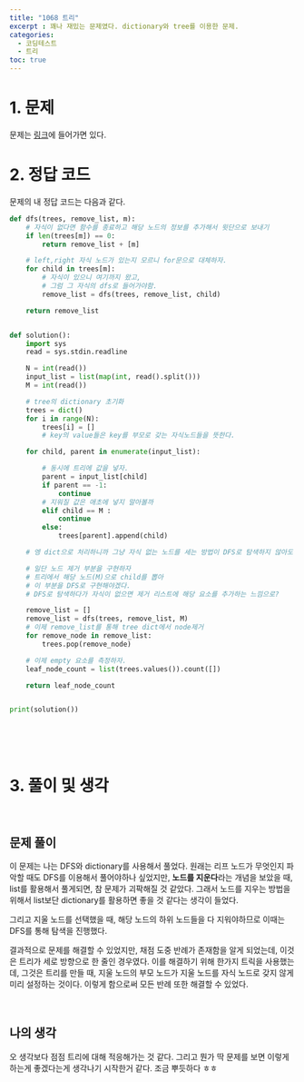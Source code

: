 ```yaml
---
title: "1068 트리"
excerpt : 꽤나 재밌는 문제였다. dictionary와 tree를 이용한 문제.
categories:
  - 코딩테스트
  - 트리
toc: true
---
```

  
# 1. 문제
문제는 [링크](https://www.acmicpc.net/problem/1068)에 들어가면 있다.

# 2. 정답 코드

문제의 내 정답 코드는 다음과 같다.

```python
def dfs(trees, remove_list, m):
    # 자식이 없다면 함수를 종료하고 해당 노드의 정보를 추가해서 윗단으로 보내기
    if len(trees[m]) == 0:
        return remove_list + [m]

    # left,right 자식 노드가 있는지 모르니 for문으로 대체하자.
    for child in trees[m]:
        # 자식이 있으니 여기까지 왔고,
        # 그럼 그 자식의 dfs로 들어가야함.
        remove_list = dfs(trees, remove_list, child)

    return remove_list


def solution():
    import sys
    read = sys.stdin.readline

    N = int(read())
    input_list = list(map(int, read().split()))
    M = int(read())

    # tree의 dictionary 초기화
    trees = dict()
    for i in range(N):
        trees[i] = []
        # key의 value들은 key를 부모로 갖는 자식노드들을 뜻한다.

    for child, parent in enumerate(input_list):

        # 동시에 트리에 값을 넣자.
        parent = input_list[child]
        if parent == -1:
            continue
        # 지워질 값은 애초에 넣지 말아볼까
        elif child == M :
            continue
        else:
            trees[parent].append(child)

    # 엥 dict으로 처리하니까 그냥 자식 없는 노드를 세는 방법이 DFS로 탐색하지 않아도 되네?

    # 일단 노드 제거 부분을 구현하자
    # 트리에서 해당 노드(M)으로 child를 뽑아
    # 이 부분을 DFS로 구현해야겠다.
    # DFS로 탐색하다가 자식이 없으면 제거 리스트에 해당 요소를 추가하는 느낌으로?

    remove_list = []
    remove_list = dfs(trees, remove_list, M)
    # 이제 remove_list를 통해 tree dict에서 node제거
    for remove_node in remove_list:
        trees.pop(remove_node)

    # 이제 empty 요소를 측정하자.
    leaf_node_count = list(trees.values()).count([])

    return leaf_node_count


print(solution())

```

<br/><br/><br/>

# 3. 풀이 및 생각

<br/>

## 문제 풀이

이 문제는 나는 DFS와 dictionary를 사용해서 풀었다. 
원래는 리프 노드가 무엇인지 파악할 때도 DFS를 이용해서 풀어야하나 싶었지만, **노드를 지운다**라는 개념을 보았을 때,
list를 활용해서 풀게되면, 참 문제가 괴팍해질 것 같았다. 그래서 노드를 지우는 방법을 위해서
list보단 dictionary를 활용하면 좋을 것 같다는 생각이 들었다.

그리고 지울 노드를 선택했을 때, 해당 노드의 하위 노드들을 다 지워야하므로 이때는 DFS를 통해
탐색을 진행했다. 

결과적으로 문제를 해결할 수 있었지만, 채점 도중 반례가 존재함을 알게 되었는데, 이것은
트리가 세로 방향으로 한 줄인 경우였다. 이를 해결하기 위해 한가지 트릭을 사용했는데, 그것은
트리를 만들 때, 지울 노드의 부모 노드가 지울 노드를 자식 노드로 갖지 않게 미리 설정하는 것이다.
이렇게 함으로써 모든 반례 또한 해결할 수 있었다.

<br/> 

## 나의 생각

오 생각보다 점점 트리에 대해 적응해가는 것 같다. 그리고 뭔가 딱 문제를 보면 이렇게 하는게 좋겠다는게
생각나기 시작한거 같다. 조금 뿌듯하다 ㅎㅎ

